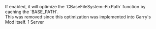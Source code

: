 <function name="holylib_filesystem_optimizedfixpath" parent="" type="libraryfield">
    <description>
        If enabled, it will optimize the `CBaseFileSystem::FixPath` function by caching the `BASE_PATH`.<br>
        <added version="0.3"></added>
		<removed version="0.7">
			This was removed since this optimization was implemented into Garry's Mod itself.
		</removed>
    </description>
    <value>1</value>
    <realm>Server</realm>
</function>
